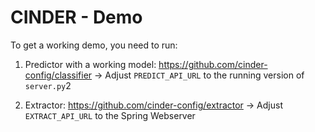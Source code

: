 # CINDER - Demo

To get a working demo, you need to run:

1) Predictor with a working model: https://github.com/cinder-config/classifier
-> Adjust `PREDICT_API_URL` to the running version of `server.py`2

2) Extractor: https://github.com/cinder-config/extractor -> Adjust `EXTRACT_API_URL` to the Spring Webserver
